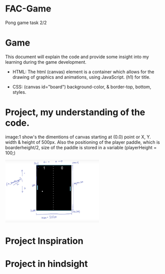 # FAC-Game
Pong game task 2/2


# Game

This document will explain the code and provide some insight into my learning during the game development. 

- HTML: The html (canvas) element is a container which allows for the drawing of graphics and animations, using JavaScript.
(h1) for title.

- CSS: (canvas id="board") background-color, & border-top, bottom, styles. 


# Project, my understanding of the code.
image:1 show's the dimentions of canvas starting at (0.0) point or X, Y. width & height of 500px. Also the positioning of the player paddle, which is boarderheight/2, size of the paddle is stored in a variable (playerHeight = 100;)

<img src="/img's%20readme/1.png" alt="" width="300" height="200">


# Project Inspiration



# Project in hindsight

